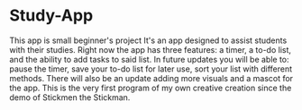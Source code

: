 # Study-App
This app is small beginner's project
It's an app designed to assist students with their studies.
Right now the app has three features: a timer, a to-do list, and the ability to add tasks to said list.
In future updates you will be able to: pause the timer, save your to-do list for later use, sort your list with different methods.
There will also be an update adding more visuals and a mascot for the app.
This is the very first program of my own creative creation since the demo of Stickmen the Stickman.

